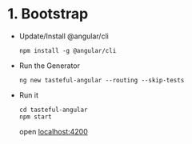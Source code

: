 # 1. Bootstrap

- Update/Install @angular/cli
    ```
    npm install -g @angular/cli
    ```

- Run the Generator
    ```
    ng new tasteful-angular --routing --skip-tests
    ```

- Run it
    ```
    cd tasteful-angular
    npm start
    ```
    open [localhost:4200]()